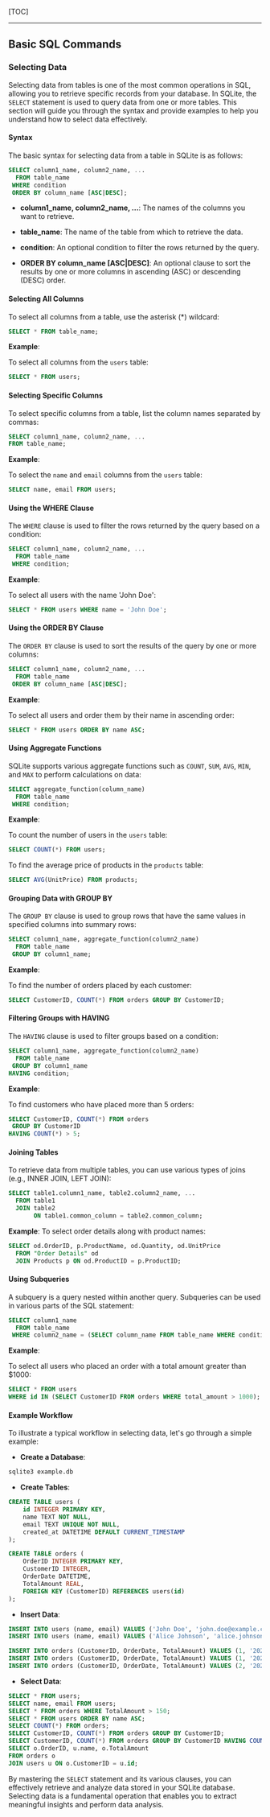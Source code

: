 
[TOC]

***

## Basic SQL Commands

### Selecting Data

Selecting data from tables is one of the most common operations in SQL, allowing you to retrieve specific records from your database. In SQLite, the `SELECT` statement is used to query data from one or more tables. This section will guide you through the syntax and provide examples to help you understand how to select data effectively.

#### Syntax

The basic syntax for selecting data from a table in SQLite is as follows:

```sql
SELECT column1_name, column2_name, ...
  FROM table_name
 WHERE condition
 ORDER BY column_name [ASC|DESC];
```

- **column1_name, column2_name, ...**: The names of the columns you want to retrieve.

- **table_name**: The name of the table from which to retrieve the data.

- **condition**: An optional condition to filter the rows returned by the query.

- **ORDER BY column_name [ASC|DESC]**: An optional clause to sort the results by one or more columns in ascending (ASC) or descending (DESC) order.

#### Selecting All Columns

To select all columns from a table, use the asterisk (*) wildcard:

```sql
SELECT * FROM table_name;
```

**Example**:

To select all columns from the `users` table:

```sql
SELECT * FROM users;
```

#### Selecting Specific Columns

To select specific columns from a table, list the column names separated by commas:

```sql
SELECT column1_name, column2_name, ...
FROM table_name;
```

**Example**:

To select the `name` and `email` columns from the `users` table:

```sql
SELECT name, email FROM users;
```

#### Using the WHERE Clause

The `WHERE` clause is used to filter the rows returned by the query based on a condition:

```sql
SELECT column1_name, column2_name, ...
  FROM table_name
 WHERE condition;
```

**Example**:

To select all users with the name 'John Doe':

```sql
SELECT * FROM users WHERE name = 'John Doe';
```

#### Using the ORDER BY Clause

The `ORDER BY` clause is used to sort the results of the query by one or more columns:

```sql
SELECT column1_name, column2_name, ...
  FROM table_name
 ORDER BY column_name [ASC|DESC];
```

**Example**:

To select all users and order them by their name in ascending order:

```sql
SELECT * FROM users ORDER BY name ASC;
```

#### Using Aggregate Functions

SQLite supports various aggregate functions such as `COUNT`, `SUM`, `AVG`, `MIN`, and `MAX` to perform calculations on data:

```sql
SELECT aggregate_function(column_name)
  FROM table_name
 WHERE condition;
```

**Example**:

To count the number of users in the `users` table:

```sql
SELECT COUNT(*) FROM users;
```

To find the average price of products in the `products` table:

```sql
SELECT AVG(UnitPrice) FROM products;
```

#### Grouping Data with GROUP BY

The `GROUP BY` clause is used to group rows that have the same values in specified columns into summary rows:

```sql
SELECT column1_name, aggregate_function(column2_name)
  FROM table_name
 GROUP BY column1_name;
```

**Example**:

To find the number of orders placed by each customer:

```sql
SELECT CustomerID, COUNT(*) FROM orders GROUP BY CustomerID;
```

#### Filtering Groups with HAVING

The `HAVING` clause is used to filter groups based on a condition:

```sql
SELECT column1_name, aggregate_function(column2_name)
  FROM table_name
 GROUP BY column1_name
HAVING condition;
```

**Example**:

To find customers who have placed more than 5 orders:

```sql
SELECT CustomerID, COUNT(*) FROM orders
 GROUP BY CustomerID
HAVING COUNT(*) > 5;
```

#### Joining Tables

To retrieve data from multiple tables, you can use various types of joins (e.g., INNER JOIN, LEFT JOIN):

```sql
SELECT table1.column1_name, table2.column2_name, ...
  FROM table1
  JOIN table2
       ON table1.common_column = table2.common_column;
```

**Example**:
To select order details along with product names:

```sql
SELECT od.OrderID, p.ProductName, od.Quantity, od.UnitPrice
  FROM "Order Details" od
  JOIN Products p ON od.ProductID = p.ProductID;
```

#### Using Subqueries

A subquery is a query nested within another query. Subqueries can be used in various parts of the SQL statement:

```sql
SELECT column1_name
  FROM table_name
 WHERE column2_name = (SELECT column_name FROM table_name WHERE condition);
```

**Example**:

To select all users who placed an order with a total amount greater than $1000:

```sql
SELECT * FROM users
WHERE id IN (SELECT CustomerID FROM orders WHERE total_amount > 1000);
```

#### Example Workflow

To illustrate a typical workflow in selecting data, let's go through a simple example:

* **Create a Database**:

```bash
sqlite3 example.db
```

* **Create Tables**:

```sql
CREATE TABLE users (
    id INTEGER PRIMARY KEY,
    name TEXT NOT NULL,
    email TEXT UNIQUE NOT NULL,
    created_at DATETIME DEFAULT CURRENT_TIMESTAMP
);

CREATE TABLE orders (
    OrderID INTEGER PRIMARY KEY,
    CustomerID INTEGER,
    OrderDate DATETIME,
    TotalAmount REAL,
    FOREIGN KEY (CustomerID) REFERENCES users(id)
);
```

* **Insert Data**:

```sql
INSERT INTO users (name, email) VALUES ('John Doe', 'john.doe@example.com');
INSERT INTO users (name, email) VALUES ('Alice Johnson', 'alice.johnson@example.com');

INSERT INTO orders (CustomerID, OrderDate, TotalAmount) VALUES (1, '2024-01-01', 150.00);
INSERT INTO orders (CustomerID, OrderDate, TotalAmount) VALUES (1, '2024-01-02', 200.00);
INSERT INTO orders (CustomerID, OrderDate, TotalAmount) VALUES (2, '2024-01-03', 300.00);
```

* **Select Data**:

```sql
SELECT * FROM users;
SELECT name, email FROM users;
SELECT * FROM orders WHERE TotalAmount > 150;
SELECT * FROM users ORDER BY name ASC;
SELECT COUNT(*) FROM orders;
SELECT CustomerID, COUNT(*) FROM orders GROUP BY CustomerID;
SELECT CustomerID, COUNT(*) FROM orders GROUP BY CustomerID HAVING COUNT(*) > 1;
SELECT o.OrderID, u.name, o.TotalAmount
FROM orders o
JOIN users u ON o.CustomerID = u.id;
```

By mastering the `SELECT` statement and its various clauses, you can effectively retrieve and analyze data stored in your SQLite database. Selecting data is a fundamental operation that enables you to extract meaningful insights and perform data analysis.
